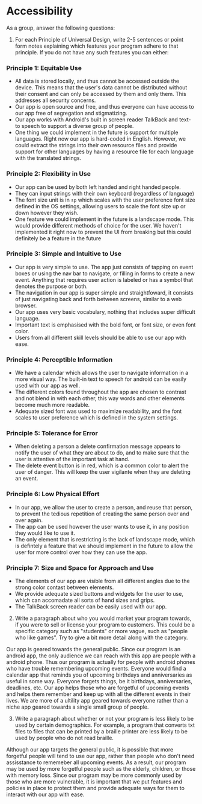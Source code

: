 # Accessibility

As a group, answer the following questions:

1. For each Principle of Universal Design, write 2-5 sentences or point form notes explaining which features your program adhere to that principle. If you do not have any such features you can either:

### Principle 1: Equitable Use

- All data is stored locally, and thus cannot be accessed outside the device. This means that the user's data cannot be distributed without their consent and can only be accessed by them and only them. This addresses all security concerns.
- Our app is open source and free, and thus everyone can have access to our app free of segregation and stigmatizing.
- Our app works with Android's built in screen reader TalkBack and text-to speech to support a diverse group of people. 
- One thing we could implement in the future is support for multiple languages. Right now our app is hard-coded in English. However, we could extract the strings into their own resource files and provide support for other languages by having a resource file for each language with the translated strings.

### Principle 2: Flexibility in Use

- Our app can be used by both left handed and right handed people.
- They can input strings with their own keyboard (regardless of language)
- The font size unit is in `sp` which scales with the user preference font size defined in the OS settings, allowing users to scale the font size up or down however they wish.
- One feature we could implement in the future is a landscape mode. This would provide different methods of choice for the user. We haven't implemented it right now to prevent the UI from breaking but this could definitely be a feature in the future

### Principle 3: Simple and Intuitive to Use

- Our app is very simple to use. The app just consists of tapping on event boxes or using the nav bar to navigate, or filling in forms to create a new event. Anything that requires user action is labeled or has a symbol that denotes the purpose or both.
- The navigation in our app is super simple and straightfoward, it consists of just navigating back and forth between screens, similar to a web browser.
- Our app uses very basic vocabulary, nothing that includes super difficult language.
- Important text is emphasised with the bold font, or font size, or even font color.
- Users from all different skill levels should be able to use our app with ease.

### Principle 4: Perceptible Information

- We have a calendar which allows the user to navigate information in a more visual way. The built-in text to speech for android can be easily used with our app as well.
- The different colors found throughout the app are chosen to contrast and not blend in with each other, this way words and other elements become much more readable.
- Adequate sized font was used to maximize readability, and the font scales to user preference which is defined in the system settings.

### Principle 5: Tolerance for Error

- When deleting a person a delete confirmation message appears to notify the user of what they are about to do, and to make sure that the user is attentive of the important task at hand.
- The delete event button is in red, which is a common color to alert the user of danger. This will keep the user vigilante when they are deleting an event.

### Principle 6: Low Physical Effort

- In our app, we allow the user to create a person, and reuse that person, to prevent the tedious repetition of creating the same person over and over again.
- The app can be used however the user wants to use it, in any position they would like to use it.
- The only element that is restricting is the lack of landscape mode, which is defintely a feature that we should implement in the future to allow the user for more control over how they can use the app.

### Principle 7: Size and Space for Approach and Use

- The elements of our app are visible from all different angles due to the strong color contast between elements.
- We provide adequate sized buttons and widgets for the user to use, which can accomadate all sorts of hand sizes and grips.
- The TalkBack screen reader can be easily used with our app.


2. Write a paragraph about who you would market your program towards, if you were to sell or license your program to customers. This could be a specific category such as "students" or more vague, such as "people who like games". Try to give a bit more detail along with the category.

Our app is geared towards the general public. Since our program is an android app, the only audience we can reach with this app are people with a android phone. Thus our program is actually for people with android phones who have trouble remembering upcoming events. Everyone would find a calendar app that reminds you of upcoming birthdays and anniversaries as useful in some way. Everyone forgets things, be it birthdays, anniversaries, deadlines, etc. Our app helps those who are forgetful of upcoming events and helps them remember and keep up with all the different events in their lives. We are more of a ultility app geared towards everyone rather than a niche app geared towards a single small group of people. 

3. Write a paragraph about whether or not your program is less likely to be used by certain demographics. For example, a program that converts txt files to files that can be printed by a braille printer are less likely to be used by people who do not read braille.

Although our app targets the general public, it is possible that more forgetful people will tend to use our app, rather than people who don't need assisstance to rememeber all upcoming events. As a result, our program may be used by more forgetful people such as the elderly, children, or those with memory loss. Since our program may be more commonly used by those who are more vulnerable, it is important that we put features and policies in place to protect them and provide adequate ways for them to interact with our app with ease.  
